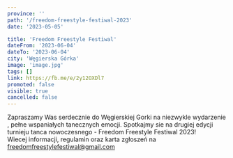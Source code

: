 ```yaml
---
province: ''
path: '/freedom-freestyle-festiwal-2023'
date: '2023-05-05'

title: 'Freedom Freestyle Festiwal'
dateFrom: '2023-06-04'
dateTo: '2023-06-04'
city: 'Węgierska Górka'
image: 'image.jpg'
tags: []
link: https://fb.me/e/2y12OXDl7
promoted: false
visible: true
cancelled: false
---
```

Zapraszamy Was serdecznie do Węgierskiej Gorki na niezwykle wydarzenie , pełne wspaniałych tanecznych emocji. Spotkajmy sie na drugiej edycji turnieju tanca nowoczesnego - Freedom Freestyle Festiwal 2023! \
Wiecej informacji, regulamin oraz karta zgłoszeń na freedomfreestylefestiwal@gmail.com

